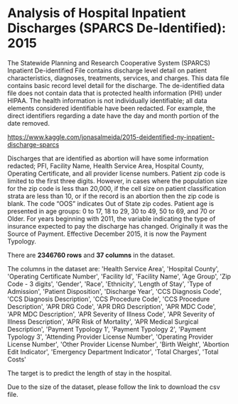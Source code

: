 # Analysis of Hospital Inpatient Discharges (SPARCS De-Identified): 2015

The Statewide Planning and Research Cooperative System (SPARCS) Inpatient De-identified File contains discharge level detail on patient characteristics, diagnoses, treatments, services, and charges. This data file contains basic record level detail for the discharge. The de-identified data file does not contain data that is protected health information (PHI) under HIPAA. The health information is not individually identifiable; all data elements considered identifiable have been redacted. For example, the direct identifiers regarding a date have the day and month portion of the date removed.

https://www.kaggle.com/jonasalmeida/2015-deidentified-ny-inpatient-discharge-sparcs

Discharges that are identified as abortion will have some information redacted; PFI, Facility Name, Health Service Area, Hospital County, Operating Certificate, and all provider license numbers. Patient zip code is limited to the first three digits. However, in cases where the population size for the zip code is less than 20,000, if the cell size on patient classification strata are less than 10, or if the record is an abortion then the zip code is blank. The code “OOS” indicates Out of State zip codes. Patient age is presented in age groups: 0 to 17, 18 to 29, 30 to 49, 50 to 69, and 70 or Older. For years beginning with 2011, the variable indicating the type of insurance expected to pay the discharge has changed. Originally it was the Source of Payment. Effective December 2015, it is now the Payment Typology.

There are **2346760 rows** and **37 columns** in the dataset.

The columns in the dataset are: 'Health Service Area', 'Hospital County', 'Operating Certificate Number', 'Facility Id', 'Facility Name', 'Age Group', 'Zip Code - 3 digits', 'Gender', 'Race', 'Ethnicity', 'Length of Stay', 'Type of Admission', 'Patient Disposition', 'Discharge Year', 'CCS Diagnosis Code', 'CCS Diagnosis Description', 'CCS Procedure Code', 'CCS Procedure Description', 'APR DRG Code', 'APR DRG Description', 'APR MDC Code', 'APR MDC Description', 'APR Severity of Illness Code', 'APR Severity of Illness Description', 'APR Risk of Mortality', 'APR Medical Surgical Description', 'Payment Typology 1', 'Payment Typology 2', 'Payment Typology 3', 'Attending Provider License Number', 'Operating Provider License Number', 'Other Provider License Number', 'Birth Weight', 'Abortion Edit Indicator', 'Emergency Department Indicator', 'Total Charges', 'Total Costs'

The target is to predict the length of stay in the hospital.


Due to the size of the dataset, please follow the link to download the csv file.
